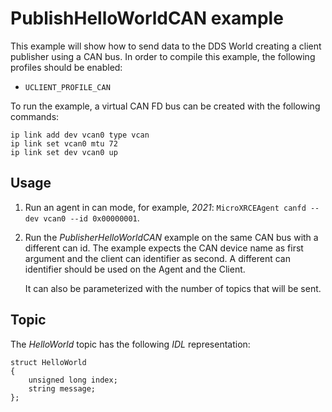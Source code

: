 # PublishHelloWorldCAN example

This example will show how to send data to the DDS World creating a client publisher using a CAN bus.
In order to compile this example, the following profiles should be enabled:

- `UCLIENT_PROFILE_CAN`

To run the example, a virtual CAN FD bus can be created with the following commands:
```
ip link add dev vcan0 type vcan
ip link set vcan0 mtu 72
ip link set dev vcan0 up
```

## Usage
1. Run an agent in can mode, for example, *2021*: `MicroXRCEAgent canfd --dev vcan0 --id 0x00000001`.
2. Run the *PublisherHelloWorldCAN* example on the same CAN bus with a different can id.
   The example expects the CAN device name as first argument and the client can identifier as second.
   A different can identifier should be used on the Agent and the Client.

   It can also be parameterized with the number of topics that will be sent.

## Topic

The *HelloWorld* topic has the following *IDL* representation:

```
struct HelloWorld
{
	unsigned long index;
	string message;
};
```
